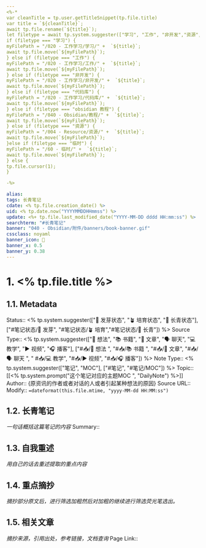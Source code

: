 ```yaml
---
<%-*
var cleanTitle = tp.user.getTitleSnippet(tp.file.title)
var title = `${cleanTitle}`;
await tp.file.rename(`${title}`);
let filetype = await tp.system.suggester(["学习", "工作", "非开发","资源","代码库", "obsidian 教程" ,"临时路径"], ["学习","工作", "非开发","资源","代码库", "obsidian 教程","临时"], false, "路径放到哪里？") 
if (filetype === "学习") { 
myFilePath = "/020 - 工作学习/学习/" +  `${title}`;
await tp.file.move(`${myFilePath}`);
} else if (filetype === "工作") { 
myFilePath = "/020 - 工作学习/工作/" +  `${title}`;
await tp.file.move(`${myFilePath}`);
} else if (filetype === "非开发") { 
myFilePath = "/020 - 工作学习/非开发/" +  `${title}`;
await tp.file.move(`${myFilePath}`);
} else if (filetype === "代码库") { 
myFilePath = "/020 - 工作学习/代码库/" +  `${title}`;
await tp.file.move(`${myFilePath}`);
} else if (filetype === "obsidian 教程") { 
myFilePath = "/040 - Obsidian/教程/" +  `${title}`;
await tp.file.move(`${myFilePath}`);
} else if (filetype === "资源") { 
myFilePath = "/004 - Resource/资源/" +  `${title}`;
await tp.file.move(`${myFilePath}`);
}else if (filetype === "临时") { 
myFilePath = "/60 - 临时/" +  `${title}`;
await tp.file.move(`${myFilePath}`);
} else { 
tp.file.cursor(1);
}

-%>

alias:
tags: 长青笔记
cdate: <% tp.file.creation_date() %>
uid: <% tp.date.now("YYYYMMDDHHmmss") %>
update: <%+ tp.file.last_modified_date("YYYY-MM-DD dddd HH:mm:ss") %>
searchterm: "#长青笔记"
banner: "040 - Obsidian/附件/banners/book-banner.gif"
cssclass: noyaml
banner_icon: 💌
banner_x: 0.5
banner_y: 0.38
---
```


# 1. <% tp.file.title %>

## 1.1. Metadata

Status:: <% tp.system.suggester(["🌱 发芽状态", "🪴 培育状态", "🌲 长青状态"], ["#笔记状态/🌱 发芽", "#笔记状态/🪴 培育","#笔记状态/🌲 长青"]) %>
Source Type:: <% tp.system.suggester(["💭 想法", "📚 书籍", "📰️ 文章", "🗣️ 聊天", "💻 教学", "▶️ 视频", "🎧️ 播客"], ["#📥/💭 想法 ", "#📥/📚 书籍 ", "#📥/📰️ 文章", "#📥/🗣️ 聊天 ", " #📥/💻 教学", "#📥/▶️ 视频", "#📥/🎧️ 播客"]) %>
Note Type:: <% tp.system.suggester(["笔记", "MOC"], ["#笔记", "#笔记/MOC"]) %>
Topic:: [[<% tp.system.prompt("这个笔记对应的主题MOC ", "DailyNote") %>]]
Author:: {原资讯的作者或者对话的人或者引起某种想法的原因}
Source URL::
Modify:: `=dateformat(this.file.mtime, "yyyy-MM-dd HH:MM:ss")`

## 1.2. 长青笔记

_一句话概括这篇笔记的内容_
Summary::

## 1.3. 自我重述

_用自己的话去重述提取的重点内容_

## 1.4. 重点摘抄

_摘抄部分原文后，进行筛选加粗然后对加粗的继续进行筛选荧光笔选出。_

## 1.5. 相关文章

_摘抄来源，引用出处，参考链接，文档查询_
Page Link::
